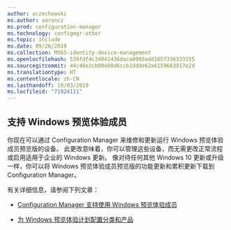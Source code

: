```yaml
---
author: aczechowski
ms.author: aaroncz
ms.prod: configuration-manager
ms.technology: configmgr-other
ms.topic: include
ms.date: 09/26/2019
ms.collection: M365-identity-device-management
ms.openlocfilehash: 539fdf4c34041436daca0993add1657336333355
ms.sourcegitcommit: 44c48e2cb00e60d6ccb1ddde62a6159663917e2d
ms.translationtype: HT
ms.contentlocale: zh-CN
ms.lasthandoff: 10/03/2019
ms.locfileid: "71924111"
---
```

## <a name="bkmk_wifb"></a> 支持 Windows 预览体验成员

<!--3556023-->

你现在可以通过 Configuration Manager 来维修和更新运行 Windows 预览体验成员预览版的设备。 此更改意味着，你可以管理这些设备，而无需更改正常流程或启用适用于企业的 Windows 更新。 像对待任何其他 Windows 10 更新或升级一样，你可以将 Windows 预览体验成员预览版的功能更新和累积更新下载到 Configuration Manager。

有关详细信息，请参阅下列文章：

- [Configuration Manager 支持使用 Windows 预览体验成员](/sccm/core/plan-design/configs/support-for-windows-10#bkmk_WIfB-support)

- [为 Windows 预览体验计划配置分类和产品](/sccm/sum/get-started/configure-classifications-and-products#bkmk_WIfB)

